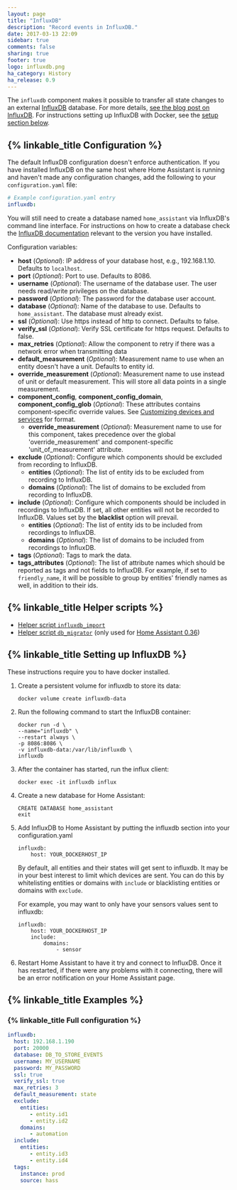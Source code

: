 ```yaml
---
layout: page
title: "InfluxDB"
description: "Record events in InfluxDB."
date: 2017-03-13 22:09
sidebar: true
comments: false
sharing: true
footer: true
logo: influxdb.png
ha_category: History
ha_release: 0.9
---
```


The `influxdb` component makes it possible to transfer all state changes to an external [InfluxDB](https://influxdb.com/) database. For more details, [see the blog post on InfluxDB](/blog/2015/12/07/influxdb-and-grafana/). For instructions setting up InfluxDB with Docker, see the [setup section below](#setting-up-influxdb).

## {% linkable_title Configuration %}

The default InfluxDB configuration doesn't enforce authentication. If you have installed InfluxDB on the same host where Home Assistant is running and haven't made any configuration changes, add the following to your `configuration.yaml` file:

```yaml
# Example configuration.yaml entry
influxdb:
```

You will still need to create a database named `home_assistant` via InfluxDB's command line interface. For instructions on how to create a database check the [InfluxDB documentation](https://docs.influxdata.com/influxdb/latest/introduction/getting_started/#creating-a-database) relevant to the version you have installed.

Configuration variables:

- **host** (*Optional*): IP address of your database host, e.g., 192.168.1.10. Defaults to `localhost`.
- **port** (*Optional*): Port to use. Defaults to 8086.
- **username** (*Optional*): The username of the database user. The user needs read/write privileges on the database.
- **password** (*Optional*): The password for the database user account.
- **database** (*Optional*): Name of the database to use. Defaults to `home_assistant`. The database must already exist.
- **ssl** (*Optional*): Use https instead of http to connect. Defaults to false.
- **verify_ssl** (*Optional*): Verify SSL certificate for https request. Defaults to false.
- **max_retries** (*Optional*): Allow the component to retry if there was a network error when transmitting data
- **default_measurement** (*Optional*): Measurement name to use when an entity doesn't have a unit. Defaults to entity id.
- **override_measurement** (*Optional*): Measurement name to use instead of unit or default measurement. This will store all data points in a single measurement.
- **component_config**, **component_config_domain**, **component_config_glob** (*Optional*): These attributes contains component-specific override values. See [Customizing devices and services](/getting-started/customizing-devices/) for format.
  - **override_measurement** (*Optional*): Measurement name to use for this component, takes precedence over the global 'override_measurement' and component-specific 'unit_of_measurement' attribute.
- **exclude** (*Optional*): Configure which components should be excluded from recording to InfluxDB.
  - **entities** (*Optional*): The list of entity ids to be excluded from recording to InfluxDB.
  - **domains** (*Optional*): The list of domains to be excluded from recording to InfluxDB.
- **include** (*Optional*): Configure which components should be included in recordings to InfluxDB. If set, all other entities will not be recorded to InfluxDB. Values set by the **blacklist** option will prevail.
  - **entities** (*Optional*): The list of entity ids to be included from recordings to InfluxDB.
  - **domains** (*Optional*): The list of domains to be included from recordings to InfluxDB.
- **tags** (*Optional*): Tags to mark the data.
- **tags_attributes** (*Optional*): The list of attribute names which should be reported as tags and not fields to InfluxDB. For example, if set to `friendly_name`, it will be possible to group by entities' friendly names as well, in addition to their ids.

## {% linkable_title Helper scripts %}

- [Helper script `influxdb_import`](/docs/tools/influxdb_import/)
- [Helper script `db_migrator`](/docs/tools/db_migrator/) (only used for [Home Assistant 0.36](/blog/2017/01/14/iss-usps-images-packages/#influxdb-export))


## {% linkable_title Setting up InfluxDB %}

These instructions require you to have docker installed.

1. Create a persistent volume for influxdb to store its data:

    `docker volume create influxdb-data`

1. Run the following command to start the InfluxDB container:

    ```
    docker run -d \
    --name="influxdb" \
    --restart always \
    -p 8086:8086 \
    -v influxdb-data:/var/lib/influxdb \
    influxdb
    ```

3. After the container has started, run the influx client:

    `docker exec -it influxdb influx`

4. Create a new database for Home Assistant:
    
    ```
    CREATE DATABASE home_assistant
    exit
    ```

5. Add InfluxDB to Home Assistant by putting the influxdb section into your configuration.yaml
    
    ```
    influxdb:
        host: YOUR_DOCKERHOST_IP
    ```

    By default, all entities and their states will get sent to influxdb. It may be in your best interest to limit which devices are sent. You can do this by whitelisting entities or domains with `include` or blacklisting entities or domains with `exclude`. 
    
    For example, you may want to only have your sensors values sent to influxdb:

    ```
    influxdb:
        host: YOUR_DOCKERHOST_IP
        include:
            domains:
                - sensor
    ```

6. Restart Home Assistant to have it try and connect to InfluxDB. Once it has restarted, if there were any problems with it connecting, there will be an error notification on your Home Assistant page.

## {% linkable_title Examples %}

### {% linkable_title Full configuration %}

```yaml
influxdb:
  host: 192.168.1.190
  port: 20000
  database: DB_TO_STORE_EVENTS
  username: MY_USERNAME
  password: MY_PASSWORD
  ssl: true
  verify_ssl: true
  max_retries: 3
  default_measurement: state
  exclude:
    entities:
       - entity.id1
       - entity.id2
    domains:
       - automation
  include:
    entities:
       - entity.id3
       - entity.id4
  tags:
    instance: prod
    source: hass
```
